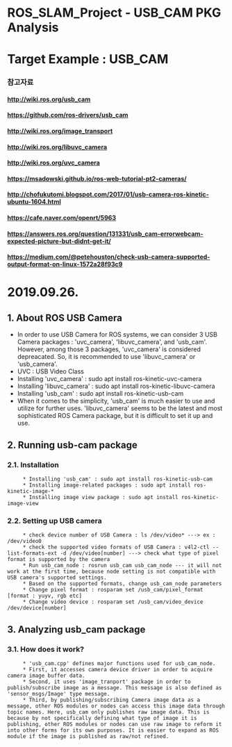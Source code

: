 # ROS_SLAM_Project - USB_CAM PKG Analysis

# Target Example : USB_CAM

### 참고자료
#### http://wiki.ros.org/usb_cam
#### https://github.com/ros-drivers/usb_cam
#### http://wiki.ros.org/image_transport
#### http://wiki.ros.org/libuvc_camera
#### http://wiki.ros.org/uvc_camera
#### https://msadowski.github.io/ros-web-tutorial-pt2-cameras/
#### http://chofukutomi.blogspot.com/2017/01/usb-camera-ros-kinetic-ubuntu-1604.html
#### https://cafe.naver.com/openrt/5963
#### https://answers.ros.org/question/131331/usb_cam-errorwebcam-expected-picture-but-didnt-get-it/
#### https://medium.com/@petehouston/check-usb-camera-supported-output-format-on-linux-1572a28f93c9

# 2019.09.26.
## 1. About ROS USB Camera
  * In order to use USB Camera for ROS systems, we can consider 3 USB Camera packages : 'uvc_camera', 'libuvc_camera', and 'usb_cam'. However, among those 3 packages, 'uvc_camera' is considered depreacated. So, it is recommended to use 'libuvc_camera' or 'usb_camera'.
  * UVC : USB Video Class
  * Installing 'uvc_camera' : sudo apt install ros-kinetic-uvc-camera
  * Installing 'libuvc_camera' : sudo apt install ros-kinetic-libuvc-camera
  * Installing 'usb_cam' : sudo apt install ros-kinetic-usb-cam
  * When it comes to the simplicity, 'usb_cam' is much easier to use and utilize for further uses. 'libuvc_camera' seems to be the latest and most sophisticated ROS Camera package, but it is difficult to set it up and use.

## 2. Running usb-cam package
### 2.1. Installation
         * Installing 'usb_cam' : sudo apt install ros-kinetic-usb-cam
         * Installing image-related packages : sudo apt install ros-kinetic-image-*
         * Installing image view package : sudo apt install ros-kinetic-image-view
### 2.2. Setting up USB camera
         * check device number of USB Camera : ls /dev/video* ---> ex : /dev/video0
         * check the supported video formats of USB Camera : v4l2-ctl --list-formats-ext -d /dev/video[number] ---> check what type of pixel format is supported by the camera
         * Run usb_cam_node : rosrun usb_cam usb_cam_node --- it will not work at the first time, because node setting is not compatible with USB camera's supported settings.
         * Based on the supported formats, change usb_cam_node parameters
         * Change pixel format : rosparam set /usb_cam/pixel_format [format : yuyv, rgb etc]
         * Change video device : rosparam set /usb_cam/video_device /dev/device[number]

## 3. Analyzing usb_cam package
### 3.1. How does it work?
         * 'usb_cam.cpp' defines major functions used for usb_cam_node.
         * First, it accesses camera device driver in order to acquire camera image buffer data.
         * Second, it uses 'image_tranport' package in order to publish/subscribe image as a message. This message is also defined as 'sensor_msgs/Image' type message.
         * Third, by publishing/subscribing Camera image data as a message, other ROS modules or nodes can access this image data through topic names. Here, usb_cam only publishes raw image data. This is because by not specifically defining what type of image it is publishing, other ROS modules or nodes can use raw image to reform it into other forms for its own purposes. It is easier to expand as ROS module if the image is published as raw/not refined.



